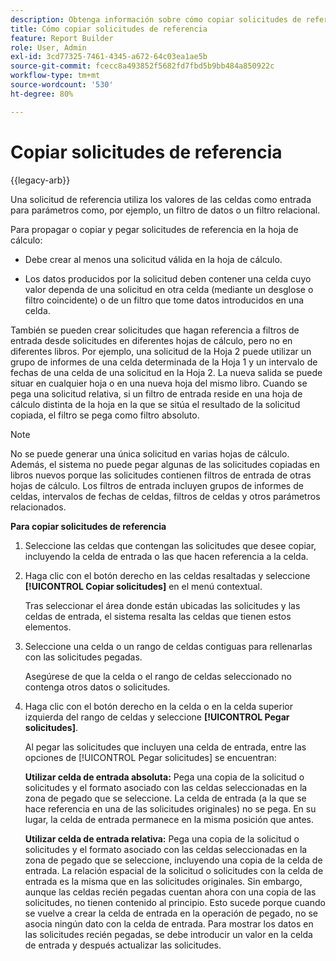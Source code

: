 ```yaml
---
description: Obtenga información sobre cómo copiar solicitudes de referencia.
title: Cómo copiar solicitudes de referencia
feature: Report Builder
role: User, Admin
exl-id: 3cd77325-7461-4345-a672-64c03ea1ae5b
source-git-commit: fcecc8a493852f5682fd7fbd5b9bb484a850922c
workflow-type: tm+mt
source-wordcount: '530'
ht-degree: 80%

---
```


# Copiar solicitudes de referencia

{{legacy-arb}}

Una solicitud de referencia utiliza los valores de las celdas como entrada para parámetros como, por ejemplo, un filtro de datos o un filtro relacional.

Para propagar o copiar y pegar solicitudes de referencia en la hoja de cálculo:

* Debe crear al menos una solicitud válida en la hoja de cálculo.

* Los datos producidos por la solicitud deben contener una celda cuyo valor dependa de una solicitud en otra celda (mediante un desglose o filtro coincidente) o de un filtro que tome datos introducidos en una celda.

También se pueden crear solicitudes que hagan referencia a filtros de entrada desde solicitudes en diferentes hojas de cálculo, pero no en diferentes libros. Por ejemplo, una solicitud de la Hoja 2 puede utilizar un grupo de informes de una celda determinada de la Hoja 1 y un intervalo de fechas de una celda de una solicitud en la Hoja 2. La nueva salida se puede situar en cualquier hoja o en una nueva hoja del mismo libro. Cuando se pega una solicitud relativa, si un filtro de entrada reside en una hoja de cálculo distinta de la hoja en la que se sitúa el resultado de la solicitud copiada, el filtro se pega como filtro absoluto.

>[!NOTE]
>
>No se puede generar una única solicitud en varias hojas de cálculo. Además, el sistema no puede pegar algunas de las solicitudes copiadas en libros nuevos porque las solicitudes contienen filtros de entrada de otras hojas de cálculo. Los filtros de entrada incluyen grupos de informes de celdas, intervalos de fechas de celdas, filtros de celdas y otros parámetros relacionados.

**Para copiar solicitudes de referencia**

1. Seleccione las celdas que contengan las solicitudes que desee copiar, incluyendo la celda de entrada o las que hacen referencia a la celda.
1. Haga clic con el botón derecho en las celdas resaltadas y seleccione **[!UICONTROL Copiar solicitudes]** en el menú contextual.

   Tras seleccionar el área donde están ubicadas las solicitudes y las celdas de entrada, el sistema resalta las celdas que tienen estos elementos.
1. Seleccione una celda o un rango de celdas contiguas para rellenarlas con las solicitudes pegadas.

   Asegúrese de que la celda o el rango de celdas seleccionado no contenga otros datos o solicitudes.
1. Haga clic con el botón derecho en la celda o en la celda superior izquierda del rango de celdas y seleccione **[!UICONTROL Pegar solicitudes]**.

   Al pegar las solicitudes que incluyen una celda de entrada, entre las opciones de [!UICONTROL Pegar solicitudes] se encuentran:

   **Utilizar celda de entrada absoluta:** Pega una copia de la solicitud o solicitudes y el formato asociado con las celdas seleccionadas en la zona de pegado que se seleccione. La celda de entrada (a la que se hace referencia en una de las solicitudes originales) no se pega. En su lugar, la celda de entrada permanece en la misma posición que antes.

   **Utilizar celda de entrada relativa:** Pega una copia de la solicitud o solicitudes y el formato asociado con las celdas seleccionadas en la zona de pegado que se seleccione, incluyendo una copia de la celda de entrada. La relación espacial de la solicitud o solicitudes con la celda de entrada es la misma que en las solicitudes originales. Sin embargo, aunque las celdas recién pegadas cuentan ahora con una copia de las solicitudes, no tienen contenido al principio. Esto sucede porque cuando se vuelve a crear la celda de entrada en la operación de pegado, no se asocia ningún dato con la celda de entrada. Para mostrar los datos en las solicitudes recién pegadas, se debe introducir un valor en la celda de entrada y después actualizar las solicitudes.

